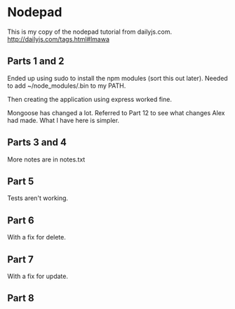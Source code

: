 Nodepad
=======

This is my copy of the nodepad tutorial from dailyjs.com.
http://dailyjs.com/tags.html#lmawa

Parts 1 and 2
-------------

Ended up using sudo to install the npm modules (sort this out later).
Needed to add ~/node_modules/.bin to my PATH.

Then creating the application using express worked fine.

Mongoose has changed a lot. Referred to Part 12 to see what changes Alex had made.
What I have here is simpler.

Parts 3 and 4
-------------

More notes are in notes.txt

Part 5
------

Tests aren't working.

Part 6
------

With a fix for delete.

Part 7
------

With a fix for update.

Part 8
------


